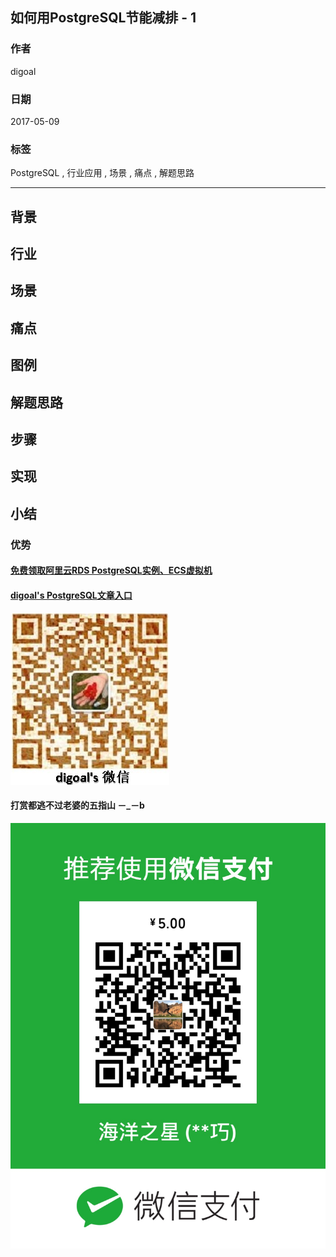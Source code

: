 ## 如何用PostgreSQL节能减排 - 1
   
### 作者  
digoal  
  
### 日期   
2017-05-09                 
         
### 标签      
PostgreSQL , 行业应用 , 场景 , 痛点 , 解题思路  
  
----  
  
## 背景

## 行业

## 场景

## 痛点

## 图例

## 解题思路

## 步骤

## 实现

## 小结

### 优势

  
  
  
  
  
  
  
  
  
  
  
  
  
#### [免费领取阿里云RDS PostgreSQL实例、ECS虚拟机](https://free.aliyun.com/ "57258f76c37864c6e6d23383d05714ea")
  
  
#### [digoal's PostgreSQL文章入口](https://github.com/digoal/blog/blob/master/README.md "22709685feb7cab07d30f30387f0a9ae")
  
  
![digoal's weixin](../pic/digoal_weixin.jpg "f7ad92eeba24523fd47a6e1a0e691b59")
  
  
  
  
  
  
#### 打赏都逃不过老婆的五指山 －_－b  
![wife's weixin ds](../pic/wife_weixin_ds.jpg "acd5cce1a143ef1d6931b1956457bc9f")
  
